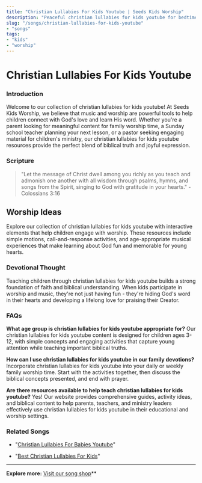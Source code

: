 ```yaml
---
title: "Christian Lullabies For Kids Youtube | Seeds Kids Worship"
description: "Peaceful christian lullabies for kids youtube for bedtime and quiet moments. Christian music to comfort and nurture young children's faith."
slug: "/songs/christian-lullabies-for-kids-youtube"
- "songs"
tags:
- "kids"
- "worship"
---
```


# Christian Lullabies For Kids Youtube

### Introduction

Welcome to our collection of christian lullabies for kids youtube! At Seeds Kids Worship, we believe that music and worship are powerful tools to help children connect with God's love and learn His word. Whether you're a parent looking for meaningful content for family worship time, a Sunday school teacher planning your next lesson, or a pastor seeking engaging material for children's ministry, our christian lullabies for kids youtube resources provide the perfect blend of biblical truth and joyful expression.

### Scripture

> "Let the message of Christ dwell among you richly as you teach and admonish one another with all wisdom through psalms, hymns, and songs from the Spirit, singing to God with gratitude in your hearts." - Colossians 3:16

## Worship Ideas

Explore our collection of christian lullabies for kids youtube with interactive elements that help children engage with worship. These resources include simple motions, call-and-response activities, and age-appropriate musical experiences that make learning about God fun and memorable for young hearts.

### Devotional Thought

Teaching children through christian lullabies for kids youtube builds a strong foundation of faith and biblical understanding. When kids participate in worship and music, they're not just having fun - they're hiding God's word in their hearts and developing a lifelong love for praising their Creator.

### FAQs

**What age group is christian lullabies for kids youtube appropriate for?**
Our christian lullabies for kids youtube content is designed for children ages 3-12, with simple concepts and engaging activities that capture young attention while teaching important biblical truths.

**How can I use christian lullabies for kids youtube in our family devotions?**
Incorporate christian lullabies for kids youtube into your daily or weekly family worship time. Start with the activities together, then discuss the biblical concepts presented, and end with prayer.

**Are there resources available to help teach christian lullabies for kids youtube?**
Yes! Our website provides comprehensive guides, activity ideas, and biblical content to help parents, teachers, and ministry leaders effectively use christian lullabies for kids youtube in their educational and worship settings.

### Related Songs

- "[Christian Lullabies For Babies Youtube](/songs/christian-lullabies-for-babies-youtube/)"

- "[Best Christian Lullabies For Kids](/songs/best-christian-lullabies-for-kids/)"

---

**Explore more:** [Visit our song shop](https://seedskidsworship.com/shop)**

<!-- Schema Markup -->
<script type="application/ld+json">
{
  "@context": "https://schema.org",
  "@type": "MusicRecording",
  "name": "Christian Lullabies For Kids Youtube",
  "byArtist": {
    "@type": "MusicGroup",
    "name": "Seeds Kids Worship"
  },
  "isFamilyFriendly": true,
  "url": "https://seedskidsworship.com/songs/christian-lullabies-for-kids-youtube/"
}
</script>